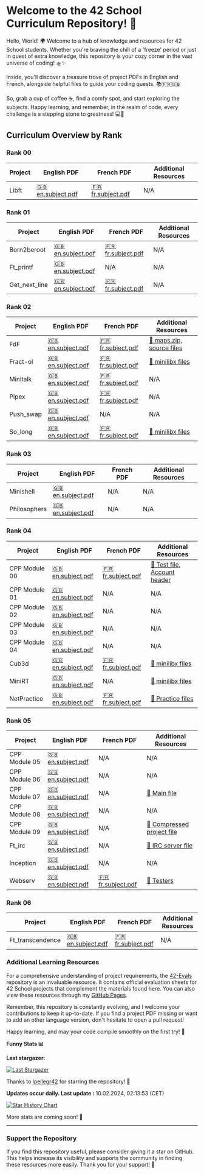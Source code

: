 # Welcome to the 42 School Curriculum Repository! 🚀

Hello, World! 🌍 Welcome to a hub of knowledge and resources for 42 School students. Whether you're braving the chill of a 'freeze' period or just in quest of extra knowledge, this repository is your cozy corner in the vast universe of coding! 🛸✨

Inside, you'll discover a treasure trove of project PDFs in English and French, alongside helpful files to guide your coding quests. 📚🇫🇷🇬🇧

So, grab a cup of coffee ☕, find a comfy spot, and start exploring the subjects. Happy learning, and remember, in the realm of code, every challenge is a stepping stone to greatness! 💻🚀

## Curriculum Overview by Rank

### Rank 00
| Project | English PDF | French PDF | Additional Resources |
|---------|-------------|------------|----------------------|
| Libft | [🇬🇧 en.subject.pdf](./Cursus/libft/en.subject.pdf) | [🇫🇷 fr.subject.pdf](./Cursus/libft/fr.subject.pdf) | N/A |

### Rank 01
| Project | English PDF | French PDF | Additional Resources |
|---------|-------------|------------|----------------------|
| Born2beroot | [🇬🇧 en.subject.pdf](./Cursus/Born2beroot/en.subject.pdf) | [🇫🇷 fr.subject.pdf](./Cursus/Born2beroot/fr.subject.pdf) | N/A |
| Ft_printf | [🇬🇧 en.subject.pdf](./Cursus/ft_printf/en.subject.pdf) | N/A | N/A |
| Get_next_line | [🇬🇧 en.subject.pdf](./Cursus/get_next_line/en.subject.pdf) | [🇫🇷 fr.subject.pdf](./Cursus/get_next_line/fr.subject.pdf) | N/A |

### Rank 02
| Project | English PDF | French PDF | Additional Resources |
|---------|-------------|------------|----------------------|
| FdF | [🇬🇧 en.subject.pdf](./Cursus/FdF/en.subject.pdf) | [🇫🇷 fr.subject.pdf](./Cursus/FdF/fr.subject.pdf) | [🔗 maps.zip, source files](./Cursus/FdF/Extras/) |
| Fract-ol | [🇬🇧 en.subject.pdf](./Cursus/fract-ol/en.subject.pdf) | [🇫🇷 fr.subject.pdf](./Cursus/fract-ol/fr.subject.pdf) | [🔗 minilibx files](./Cursus/fract-ol/Extras/) |
| Minitalk | [🇬🇧 en.subject.pdf](./Cursus/minitalk/en.subject.pdf) | [🇫🇷 fr.subject.pdf](./Cursus/minitalk/fr.subject.pdf) | N/A |
| Pipex | [🇬🇧 en.subject.pdf](./Cursus/pipex/en.subject.pdf) | [🇫🇷 fr.subject.pdf](./Cursus/pipex/fr.subject.pdf) | N/A |
| Push_swap | [🇬🇧 en.subject.pdf](./Cursus/push_swap/en.subject.pdf) | N/A | N/A |
| So_long | [🇬🇧 en.subject.pdf](./Cursus/so_long/en.subject.pdf) | [🇫🇷 fr.subject.pdf](./Cursus/so_long/fr.subject.pdf) | [🔗 minilibx files](./Cursus/so_long/Extras/) |

### Rank 03
| Project | English PDF | French PDF | Additional Resources |
|---------|-------------|------------|----------------------|
| Minishell | [🇬🇧 en.subject.pdf](./Cursus/minishell/en.subject.pdf) | N/A | N/A |
| Philosophers | [🇬🇧 en.subject.pdf](./Cursus/philosophers/en.subject.pdf) | N/A | N/A |

### Rank 04
| Project | English PDF | French PDF | Additional Resources |
|---------|-------------|------------|----------------------|
| CPP Module 00 | [🇬🇧 en.subject.pdf](./Cursus/CPP_Modules/CPP00/en.subject.pdf) | [🇫🇷 fr.subject.pdf](./Cursus/CPP_Modules/CPP00/fr.subject.pdf) | [🔗 Test file, Account header](./Cursus/CPP_Modules/CPP00/Extras/) |
| CPP Module 01 | [🇬🇧 en.subject.pdf](./Cursus/CPP_Modules/CPP01/en.subject.pdf) | N/A | N/A |
| CPP Module 02 | [🇬🇧 en.subject.pdf](./Cursus/CPP_Modules/CPP02/en.subject.pdf) | N/A | N/A |
| CPP Module 03 | [🇬🇧 en.subject.pdf](./Cursus/CPP_Modules/CPP03/en.subject.pdf) | N/A | N/A |
| CPP Module 04 | [🇬🇧 en.subject.pdf](./Cursus/CPP_Modules/CPP04/en.subject.pdf) | N/A | N/A |
| Cub3d | [🇬🇧 en.subject.pdf](./Cursus/cub3d/en.subject.pdf) | [🇫🇷 fr.subject.pdf](./Cursus/cub3d/fr.subject.pdf) | [🔗 minilibx files](./Cursus/cub3d/Extras/) |
| MiniRT | [🇬🇧 en.subject.pdf](./Cursus/miniRT/en.subject.pdf) | N/A | [🔗 minilibx files](./Cursus/miniRT/Extras/) |
| NetPractice | [🇬🇧 en.subject.pdf](./Cursus/NetPractice/en.subject.pdf) | [🇫🇷 fr.subject.pdf](./Cursus/NetPractice/fr.subject.pdf) | [🔗 Practice files](./Cursus/NetPractice/Extras/) |

### Rank 05
| Project | English PDF | French PDF | Additional Resources |
|---------|-------------|------------|----------------------|
| CPP Module 05 | [🇬🇧 en.subject.pdf](./Cursus/CPP_Modules/CPP05/en.subject.pdf) | N/A | N/A |
| CPP Module 06 | [🇬🇧 en.subject.pdf](./Cursus/CPP_Modules/CPP06/en.subject.pdf) | N/A | N/A |
| CPP Module 07 | [🇬🇧 en.subject.pdf](./Cursus/CPP_Modules/CPP07/en.subject.pdf) | N/A | [🔗 Main file](./Cursus/CPP_Modules/CPP07/Extras/) |
| CPP Module 08 | [🇬🇧 en.subject.pdf](./Cursus/CPP_Modules/CPP08/en.subject.pdf) | N/A | N/A |
| CPP Module 09 | [🇬🇧 en.subject.pdf](./Cursus/CPP_Modules/CPP09/en.subject.pdf) | N/A | [🔗 Compressed project file](./Cursus/CPP_Modules/CPP09/Extras/) |
| Ft_irc | [🇬🇧 en.subject.pdf](./Cursus/ft_irc/en.subject.pdf) | N/A | [🔗 IRC server file](./Cursus/ft_irc/Extras/) |
| Inception | [🇬🇧 en.subject.pdf](./Cursus/inception/en.subject.pdf) | N/A | N/A |
| Webserv | [🇬🇧 en.subject.pdf](./Cursus/Webserv/en.subject.pdf) | [🇫🇷 fr.subject.pdf](./Cursus/Webserv/fr.subject.pdf) | [🔗 Testers](./Cursus/Webserv/Extras/) |

### Rank 06
| Project | English PDF | French PDF | Additional Resources |
|---------|-------------|------------|----------------------|
| Ft_transcendence | [🇬🇧 en.subject.pdf](./Cursus/ft_transcendence/en.subject.pdf) | [🇫🇷 fr.subject.pdf](./Cursus/ft_transcendence/fr.subject.pdf) | N/A |

### Additional Learning Resources

For a comprehensive understanding of project requirements, the [42-Evals](https://github.com/rphlr/42-Evals) repository is an invaluable resource. It contains official evaluation sheets for 42 School projects that complement the materials found here. You can also view these resources through my [GitHub Pages](https://rphlr.github.io/42-Evals).

Remember, this repository is constantly evolving, and I welcome your contributions to keep it up-to-date. If you find a project PDF missing or want to add an other language version, don't hesitate to open a pull request!

Happy learning, and may your code compile smoothly on the first try! 🎉

<b>Funny Stats 📊</b>

  **Last stargazer:**

  <!--last_stargazer_start-->
[![Last Stargazer](https://avatars.githubusercontent.com/u/142444021?v=4&s=250)](https://github.com/lpellegr42)
<!--last_stargazer_end-->
  
  Thanks to <!--name_start-->[lpellegr42](https://github.com/lpellegr42)<!--name_end--> for starring the repository! 🎉

  **Updates occur daily. Last update :** <!--date_start-->10.02.2024, 02:13:53<!--date_end--> (CET)

[![Star History Chart](https://api.star-history.com/svg?repos=rphlr/42-Subjects&type=Date)](https://star-history.com/#rphlr/42-Subjects&Date)

  More stats are coming soon! 🤖

---

### Support the Repository

If you find this repository useful, please consider giving it a star on GitHub. This helps increase its visibility and supports the community in finding these resources more easily. Thank you for your support! 🙏
